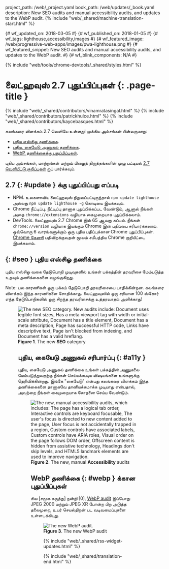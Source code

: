 project_path: /web/_project.yaml
book_path: /web/updates/_book.yaml
description: New SEO audits and manual accessibility audits, and updates to the WebP audit.
{% include "web/_shared/machine-translation-start.html" %}

{# wf_updated_on: 2018-03-05 #}
{# wf_published_on: 2018-01-05 #}
{# wf_tags: lighthouse,accessibility,images #}
{# wf_featured_image: /web/progressive-web-apps/images/pwa-lighthouse.png #}
{# wf_featured_snippet: New SEO audits and manual accessibility audits, and updates to the WebP audit. #}
{# wf_blink_components: N/A #}

{% include "web/tools/chrome-devtools/_shared/styles.html" %}

# லைட்ஹவுஸ் 2.7 புதுப்பிப்புகள் {: .page-title }

{% include "web/_shared/contributors/vinamratasingal.html" %}
{% include "web/_shared/contributors/patrickhulce.html" %}
{% include "web/_shared/contributors/kaycebasques.html" %}

[CDT]: /web/tools/lighthouse/#devtools
[Node]: https://github.com/GoogleChrome/lighthouse#using-programmatically
[CLI]: /web/tools/lighthouse/#cli
[CE]: /web/tools/lighthouse/#extension

கலங்கரை விளக்கம் 2.7 வெளியே உள்ளது! முக்கிய அம்சங்கள் பின்வருமாறு:

* [புதிய எஸ்சிஓ தணிக்கை](#seo).
* [புதிய, கையேடு அணுகல் தணிக்கை](#a11y).
* [WebP தணிக்கைக்கு புதுப்பிப்புகள்](#webp).

புதிய அம்சங்கள், மாற்றங்கள் மற்றும் பிழைத் திருத்தங்களின் முழு பட்டியல் [2.7 வெளியீட்டு குறிப்புகள்][RN] ஐப் பார்க்கவும்.

[RN]: https://github.com/GoogleChrome/lighthouse/releases/tag/v2.7.0

## 2.7 {: #update } க்கு புதுப்பிப்பது எப்படி

* NPM. உலகளாவிய லைட்ஹவுஸ் நிறுவப்பட்டிருந்தால் `npm update lighthouse` அல்லது `npm update lighthouse -g` கொடியை இயக்கவும்.
* Chrome நீட்டிப்பு. நீட்டிப்பு தானாக புதுப்பிக்கப்பட வேண்டும், ஆனால் நீங்கள் அதை `chrome://extensions` வழியாக கைமுறையாக புதுப்பிக்கலாம்.
* DevTools. லைட்ஹவுஸ் 2.7 Chrome இல் 65 ஆவது கப்பல். நீங்கள் `chrome://version` வழியாக இயங்கும் Chrome இன் பதிப்பை சரிபார்க்கலாம். ஒவ்வொரு 6 வாரங்களுக்கும் ஒரு புதிய பதிப்புக்கான Chrome புதுப்பிப்புகள். [Chrome கேனரி][Canary] பதிவிறக்குவதன் மூலம் சமீபத்திய Chrome குறியீட்டை இயக்கலாம்.

[Canary]: https://www.google.com/chrome/browser/canary.html

## {: #seo } புதிய எஸ்சிஓ தணிக்கை

புதிய எஸ்சிஓ வகை தேடுபொறி முடிவுகளில் உங்கள் பக்கத்தின் தரவரிசை மேம்படுத்த உதவும் தணிக்கைகளை வழங்குகிறது.

Note: பல காரணிகள் ஒரு பக்கம் தேடுபொறி தரவரிசையை பாதிக்கின்றன. கலங்கரை விளக்கம் இந்த காரணிகளை சோதிக்காது. லைட்ஹவுஸில் ஒரு சரியான 100 ஸ்கோர் எந்த தேடுபொறிகளில் ஒரு சிறந்த தரவரிசைக்கு உத்தரவாதம் அளிக்காது!

<figure>  <img src="/web/updates/images/2018/01/seo.png"
       alt="The new SEO category. New audits include: Document uses legible font sizes,
            Has a meta viewport tag with width or initial-scale attribute,
            Document has a title element, Document has a meta description, Page has
            successful HTTP code, Links have descriptive text, Page isn't blocked from indexing,
            and Document has a valid hreflang."/>
  <figcaption>
    <b>Figure 1</b>. The new <b>SEO</b> category
  </figcaption>
</எண்ணிக்கை>

## புதிய, கையேடு அணுகல் சரிபார்ப்பு {: #a11y }

புதிய, கையேடு அணுகல் தணிக்கை உங்கள் பக்கத்தின் அணுகலை மேம்படுத்துவதற்கு நீங்கள் செய்யக்கூடிய விஷயங்களை உங்களுக்கு தெரிவிக்கின்றது. இங்கே "கையேடு" என்பது கலங்கரை விளக்கம் இந்த தணிக்கைகளை தானாகவே தானியக்கமாக்க முடியாது என்பதால், அவற்றை நீங்கள் கைமுறையாக சோதனை செய்ய வேண்டும்.

<figure>  <img src="/web/updates/images/2018/01/a11y.png"
       alt="The new, manual accessibility audits, which includes: The page has a logical tab order,
            Interactive controls are keyboard focusable, The user's focus is directed to new
            content added to the page, User focus is not accidentally trapped in a region,
            Custom controls have associated labels, Custom controls have ARIA roles, Visual order
            on the page follows DOM order, Offscreen content is hidden from assistive technology,
            Headings don't skip levels, and HTML5 landmark elements are used to improve
            navigation."/>
  <figcaption>
    <b>Figure 2</b>. The new, manual <b>Accessibility</b> audits
  </figcaption>
</எண்ணிக்கை>

## WebP தணிக்கை {: #webp } க்கான புதுப்பிப்புகள்

சில [சமூக கருத்து] நன்றி [0], [WebP audit][feedback] இப்போது JPEG 2000 மற்றும் JPEG XR போன்ற பிற அடுத்த தலைமுறை, உயர் செயல்திறன் பட வடிவமைப்புகளை உள்ளடக்கியது.

[feedback]: https://www.reddit.com/r/webdev/comments/75w7t0/so_exactly_what_do_i_do_google_put_my_css_in_js/doatllq/
[webp]: /web/tools/lighthouse/audits/webp

<figure>  <img src="/web/updates/images/2018/01/webp.png"
       alt="The new WebP audit."/>
  <figcaption>
    <b>Figure 3</b>. The new WebP audit
  </figcaption>
</எண்ணிக்கை>

{% include "web/_shared/rss-widget-updates.html" %}

{% include "web/_shared/translation-end.html" %}